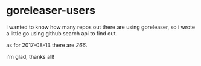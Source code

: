 # goreleaser-users

i wanted to know how many repos out there are using goreleaser, so
i wrote a little go using github search api to find out.

as for 2017-08-13 there are *266*.

i'm glad, thanks all!
